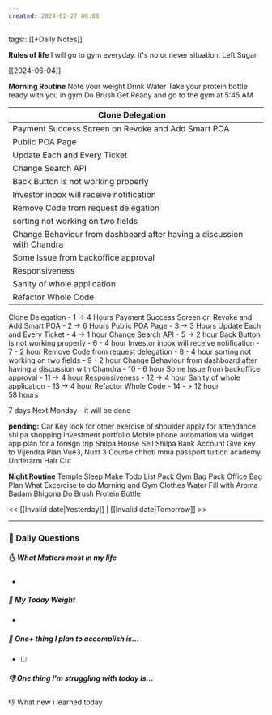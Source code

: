 ```yaml
---
created: 2024-02-27 00:08
---
```

tags:: [[+Daily Notes]]

**Rules of life**
I will go to gym everyday. it's no or never situation.
Left Sugar

[[2024-06-04]]

**Morning Routine**
Note your weight
Drink Water
Take your protein bottle ready with you in gym
Do Brush
Get Ready and go to the gym at 5:45 AM



| Clone Delegation                                                       |     |
| ---------------------------------------------------------------------- | --- |
| Payment Success Screen on Revoke and Add Smart POA                     |     |
| Public POA Page                                                        |     |
| Update Each and Every Ticket                                           |     |
| Change Search API                                                      |     |
| Back Button is not working properly                                    |     |
| Investor inbox will receive notification                               |     |
| Remove Code from request delegation                                    |     |
| sorting not working on two fields                                      |     |
| Change Behaviour from dashboard after having a discussion with Chandra |     |
| Some Issue from backoffice approval                                    |     |
| Responsiveness                                                         |     |
| Sanity of whole application                                            |     |
| Refactor Whole Code                                                    |     |

Clone Delegation - 1 -> 4 Hours
Payment Success Screen on Revoke and Add Smart POA - 2 -> 6 Hours
Public POA Page - 3 -> 3 Hours
Update Each and Every Ticket - 4 -> 1 hour
Change Search API - 5 -> 2 hour
Back Button is not working properly - 6 - 4 hour
Investor inbox will receive notification - 7 - 2 hour
Remove Code from request delegation - 8 - 4 hour
sorting not working on two fields - 9 - 2 hour
Change Behaviour from dashboard after having a discussion with Chandra - 10 - 6 hour
Some Issue from backoffice approval - 11 -> 4 hour
Responsiveness - 12 -> 4 hour
Sanity of whole application - 13 -> 4 hour 
Refactor Whole Code - 14 - > 12 hour
\
58 hours

7 days
Next Monday - it will be done




**pending:**
Car Key
look for other exercise of shoulder
apply for attendance
shilpa shopping 
Investment portfolio 
Mobile phone automation via widget app
plan for a foreign trip
Shilpa House Sell
Shilpa Bank Account
Give key to Vijendra
Plan Vue3, Nuxt 3 Course
chhoti mma passport
tuition academy 
Underarm Hair Cut


**Night Routine**
Temple Sleep
Make Todo List
Pack Gym Bag
Pack Office Bag
Plan What Excercise to do
Morning and Gym Clothes
Water Fill with Aroma
Badam Bhigona
Do Brush
Protein Bottle


<< [[Invalid date|Yesterday]] | [[Invalid date|Tomorrow]] >>

---
### 📅 Daily Questions
##### 🌜 What Matters most in my life
- 

##### 🙌 My Today Weight
- 

##### 🚀 One+ thing I plan to accomplish is...
- [ ] 

##### 👎 One thing I'm struggling with today is...


👎 What new i learned today
